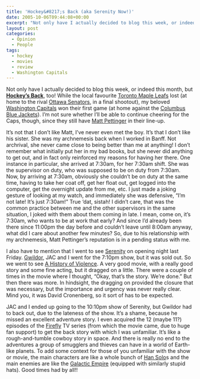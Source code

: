 ```yaml
---
title: 'Hockey&#8217;s Back (aka Serenity Now!)'
date: 2005-10-06T09:44:08+00:00
excerpt: "Not only have I actually decided to blog this week, or indeed this month, but Hockey's Back, too! While the local"
layout: post
categories:
  - Opinion
  - People
tags:
  - hockey
  - movies
  - review
  - Washington Capitals
---
```

Not only have I actually decided to blog this week, or indeed this month, but **[Hockey&#8217;s Back](http://www.tsn.ca/nhl/)**, too! While the local favourite [Toronto Maple Leafs](http://www.torontomapleleafs.com/) lost (at home to the rival [Ottawa Senators](http://www.ottawasenators.com/), in a final shootout), my beloved [Washington Capitals](http://www.washingtoncaps.com/) won their first game (at home against the [Columbus Blue Jackets](http://www.bluejackets.com/)). I&#8217;m not sure whether I&#8217;ll be able to continue cheering for the Caps, though, since they still have [Matt Pettinger](http://www.tsn.ca/nhl/teams/players/bio/?id=2175&hubname=nhl-capitals) in their line-up.

It&#8217;s not that I don&#8217;t like Matt, I&#8217;ve never even met the boy. It&#8217;s that I don&#8217;t like his sister. She was my archnemesis back when I worked in Banff. Not archrival, she never came close to being better than me at anything! I don&#8217;t remember what initially put her in my bad books, but she never did anything to get out, and in fact only reinforced my reasons for having her there. One instance in particular, she arrived at 7:30am, for her 7:30am shift. She was the supervisor on duty, who was supposed to be on duty from 7:30am. Now, by arriving at 7:30am, obviously she couldn&#8217;t be on duty at the same time, having to take her coat off, get her float out, get logged into the computer, get the overnight update from me, etc. I just made a joking gesture of looking at my watch, and immediately she was defensive, &#8220;I&#8217;m not late! It&#8217;s just 7:30am!&#8221; True &#8216;dat, sistah! I didn&#8217;t care, that was the common practice between me and the other supervisors in the same situation, I joked with them about them coming in late. I mean, come on, it&#8217;s 7:30am, who wants to be at work that early? And since I&#8217;d already been there since 11:00pm the day before and couldn&#8217;t leave until 8:00am anyway, what did I care about another few minutes? So, due to his relationship with my archnemesis, Matt Pettinger&#8217;s reputation is in a pending status with me.

I also have to mention that I went to see [Serenity](http://www.imdb.com/title/tt0379786/) on opening night last Friday. [Gwildor](http://gwild0r.tumblr.com/), JAC and I went for the 7:10pm show, but it was sold out. So we went to see [A History of Violence](http://www.imdb.com/title/tt0399146/). A very good movie, with a really good story and some fine acting, but it dragged on a little. There were a couple of times in the movie where I thought, &#8220;Okay, that&#8217;s the story. We&#8217;re done.&#8221; But then there was more. In hindsight, the dragging on provided the closure that was necessary, but the importance and urgency was never really clear. Mind you, it was David Cronenberg, so it sort of has to be expected.

JAC and I ended up going to the 10:10pm show of Serenity, but Gwildor had to back out, due to the lateness of the show. It&#8217;s a shame, because he missed an excellent adventure story. I even acquired the 12 (maybe 11?) episodes of the [Firefly](http://www.imdb.com/title/tt0303461/) TV series (from which the movie came, due to huge fan support) to get the back story with which I was unfamiliar. It&#8217;s like a rough-and-tumble cowboy story in space. And there is really no end to the adventures a group of smugglers and thieves can have in a world of Earth-like planets. To add some context for those of you unfamiliar with the show or movie, the main characters are like a whole bunch of [Han Solo](http://www.starwars.com/explore/encyclopedia/characters/hansolo/)s and the main enemies are like the [Galactic Empire](http://www.starwars.com/explore/encyclopedia/groups/empire/) (equipped with similarly stupid hats). Good times had by all!!